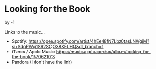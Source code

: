 # Looking for the Book  
by -1

Links to the music...
- Spotify: https://open.spotify.com/artist/4hEe48fN7Lbz0tasLNWgiM?si=SdqPWqj1S92SCjO38XEUHQ&dl_branch=1
- iTunes / Apple Music: https://music.apple.com/us/album/looking-for-the-book/1570621013
- Pandora (I don't have the link)
